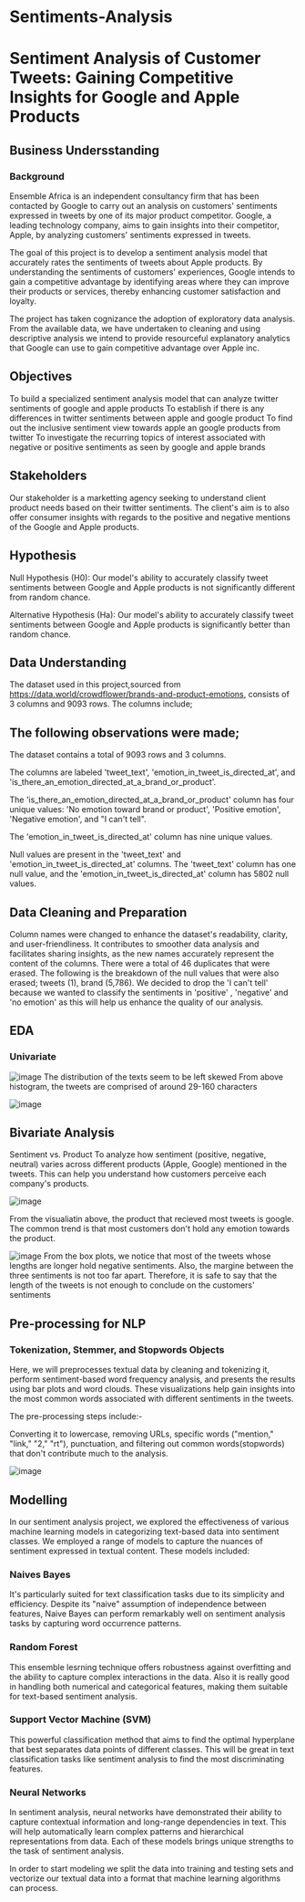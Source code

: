 # Sentiments-Analysis
# Sentiment Analysis of Customer Tweets: Gaining Competitive Insights for Google and Apple Products

## Business Undersstanding
### Background
Ensemble Africa is an independent consultancy firm that has been contacted by Google to carry out an analysis on customers' sentiments expressed in tweets by one of its major product competitor. Google, a leading technology company, aims to gain insights into their competitor, Apple, by analyzing customers' sentiments expressed in tweets.

The goal of this project is to develop a sentiment analysis model that accurately rates the sentiments of tweets about Apple products. By understanding the sentiments of customers' experiences, Google intends to gain a competitive advantage by identifying areas where they can improve their products or services, thereby enhancing customer satisfaction and loyalty.

The project has taken cognizance the adoption of exploratory data analysis. From the available data, we have undertaken to cleaning and using descriptive analysis we intend to provide resourceful explanatory analytics that Google can use to gain competitive advantage over Apple inc.

## Objectives
To build a specialized sentiment analysis model that can analyze twitter sentiments of google and apple products
To establish if there is any differences in twitter sentiments between apple and google product
To find out the inclusive sentiment view towards apple an google products from twitter
To investigate the recurring topics of interest associated with negative or positive sentiments as seen by google and apple brands

## Stakeholders
Our stakeholder is a marketting agency seeking to understand client product needs based on their twitter sentiments. The client's aim is to also offer consumer insights with regards to the positive and negative mentions of the Google and Apple products.

## Hypothesis
Null Hypothesis (H0): Our model's ability to accurately classify tweet sentiments between Google and Apple products is not significantly different from random chance.

Alternative Hypothesis (Ha): Our model's ability to accurately classify tweet sentiments between Google and Apple products is significantly better than random chance.

## Data Understanding
The dataset used in this project,sourced from https://data.world/crowdflower/brands-and-product-emotions, consists of 3 columns and 9093 rows. The columns include;

## The following observations were made;

The dataset contains a total of 9093 rows and 3 columns.

The columns are labeled 'tweet_text', 'emotion_in_tweet_is_directed_at', and 'is_there_an_emotion_directed_at_a_brand_or_product'.

The 'is_there_an_emotion_directed_at_a_brand_or_product' column has four unique values: 'No emotion toward brand or product', 'Positive emotion', 'Negative emotion', and "I can't tell".

The 'emotion_in_tweet_is_directed_at' column has nine unique values.

Null values are present in the 'tweet_text' and 'emotion_in_tweet_is_directed_at' columns. The 'tweet_text' column has one null value, and the 'emotion_in_tweet_is_directed_at' column has 5802 null values.

## Data Cleaning and Preparation
Column names were changed to enhance the dataset's readability, clarity, and user-friendliness. It contributes to smoother data analysis and facilitates sharing insights, as the new names accurately represent the content of the columns. There were a total of 46 duplicates that were erased. The following is the breakdown of the null values that were also erased; tweets (1), brand (5,786). We decided to drop the 'I can't tell' because we wanted to classify the sentiments in 'positive' , 'negative' and 'no emotion' as this will help us enhance the quality of our analysis.

## EDA

### Univariate
![image](https://github.com/kithinji007/Sentiments-Analysis/assets/128479803/0790ea1e-c914-465d-88d7-8b9215e2950f)
The distribution of the texts seem to be left skewed From above histogram, the tweets are comprised of around 29-160 characters

![image](https://github.com/kithinji007/Sentiments-Analysis/assets/128479803/72563985-0fba-48f6-9629-f02da7fa4f9e)

## Bivariate Analysis
Sentiment vs. Product To analyze how sentiment (positive, negative, neutral) varies across different products (Apple, Google) mentioned in the tweets. This can help you understand how customers perceive each company's products.

![image](https://github.com/kithinji007/Sentiments-Analysis/assets/128479803/5d6b68fe-dbaf-4e14-a7b1-a4fa9a38aebe)

From the visualiatin above, the product that recieved most tweets is google. The common trend is that most customers don't hold any emotion towards the product.

![image](https://github.com/kithinji007/Sentiments-Analysis/assets/128479803/5fc91610-eacc-4a63-9bc2-d06192177293)
From the box plots, we notice that most of the tweets whose lengths are longer hold negative sentiments. Also, the margine between the three sentiments is not too far apart. Therefore, it is safe to say that the length of the tweets is not enough to conclude on the customers' sentiments

## Pre-processing for NLP
### Tokenization, Stemmer, and Stopwords Objects
Here, we will preprocesses textual data by cleaning and tokenizing it, perform sentiment-based word frequency analysis, and presents the results using bar plots and word clouds. These visualizations help gain insights into the most common words associated with different sentiments in the tweets.

The pre-processing steps include:-

Converting it to lowercase, removing URLs, specific words ("mention," "link," "2," "rt"), punctuation, and filtering out common words(stopwords) that don't contribute much to the analysis.

![image](https://github.com/kithinji007/Sentiments-Analysis/assets/128479803/305d37a3-7f2d-41da-a167-a659139c8955)

## Modelling
In our sentiment analysis project, we explored the effectiveness of various machine learning models in categorizing text-based data into sentiment classes. We employed a range of models to capture the nuances of sentiment expressed in textual content. These models included:

### Naives Bayes
It's particularly suited for text classification tasks due to its simplicity and efficiency. Despite its "naive" assumption of independence between features, Naive Bayes can perform remarkably well on sentiment analysis tasks by capturing word occurrence patterns.

### Random Forest
This ensemble lesrning technique offers robustness against overfitting and the ability to capture complex interactions in the data. Also it is really good in handling both numerical and categorical features, making them suitable for text-based sentiment analysis.

### Support Vector Machine (SVM)
This powerful classification method that aims to find the optimal hyperplane that best separates data points of different classes. This will be great in text classification tasks like sentiment analysis to find the most discriminating features.

### Neural Networks
In sentiment analysis, neural networks have demonstrated their ability to capture contextual information and long-range dependencies in text. This will help automatically learn complex patterns and hierarchical representations from data.
Each of these models brings unique strengths to the task of sentiment analysis.

In order to start modeling we split the data into training and testing sets and vectorize our textual data into a format that machine learning algorithms can process.
